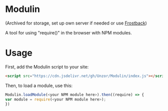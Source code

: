 # Modulin
(Archived for storage, set up own server if needed or use [Frostback](https://github.com/Unzor/frostback))

A tool for using "require()" in the browser with NPM modules.

# Usage
First, add the Modulin script to your site:
```html
<script src="https://cdn.jsdelivr.net/gh/Unzor/Modulin/index.js"></script>
```
Then, to load a module, use this:
```javascript
Modulin.loadModule(<your NPM module here>).then((require) => {
var module = require(<your NPM module here>);
})
```
